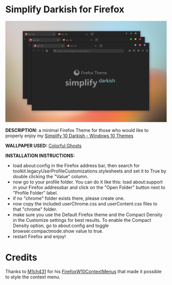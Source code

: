 # Simplify Darkish for Firefox

![Header](simplify_darkish_for_firefox_preview.png "Simplify Darkish for Firefox")

**DESCRIPTION:** a minimal Firefox Theme for those who would like to properly enjoy my [Simplify 10 Darkish - Windows 10 Themes](https://gumroad.com/l/waRFT)

**WALLPAPER USED:** [Colorful Ghosts](https://gumroad.com/l/UIhKk)

**INSTALLATION INSTRUCTIONS:**

- load about:config in the Firefox address bar, then search for toolkit.legacyUserProfileCustomizations.stylesheets and set it to True by double clicking the "Value" column.
- now go to your profile folder. You can do it like this: load about:support in your Firefox addressbar and click on the "Open Folder" button next to "Profile Folder" label.
- if no "chrome" folder exists there, please create one.
- now copy the included userChrome.css and userContent.css files to that "chrome" folder.
- make sure you use the Default Firefox theme and the Compact Density in the Customize settings for best results. To enable the Compact Density option, go to about:config and toggle browser.compactmode.show value to true.
- restart Firefox and enjoy!

# Credits

Thanks to [M1ch431](https://github.com/M1ch431) for his [FirefoxW10ContextMenus](https://github.com/M1ch431/FirefoxW10ContextMenus) that made it possible to style the context menu.
